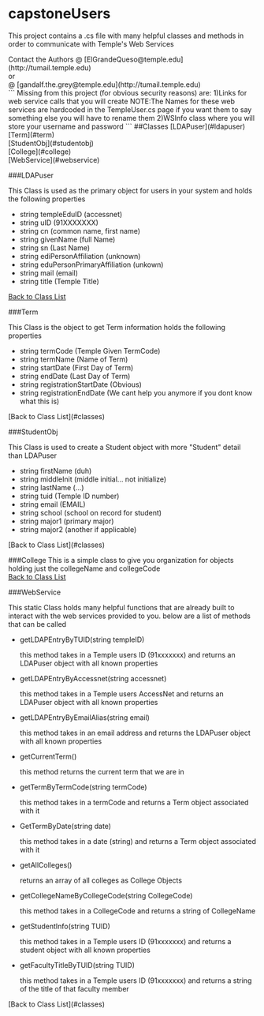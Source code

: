 # capstoneUsers

<p>This project contains a .cs file with many helpful classes and methods in order to communicate with Temple's Web Services</p>
Contact the Authors @ [ElGrandeQueso@temple.edu](http://tumail.temple.edu)</br>
or<br/>
@ [gandalf.the.grey@temple.edu](http://tumail.temple.edu)</br>
```
Missing from this project (for obvious security reasons) are:
1)Links for web service calls that you will create 
NOTE:The Names for these web services are hardcoded in the TempleUser.cs page 
if you want them to say something else you will have to rename them
2)WSInfo class where you will store your username and password
```
##Classes
[LDAPuser](#ldapuser)<br/>
[Term](#term)<br/>
[StudentObj](#studentobj)<br/>
[College](#college)<br/>
[WebService](#webservice)<br/>

###LDAPuser
<p>This Class is used as the primary object for users in your system and holds the following properties</p>
<ul>
<li>string templeEduID (accessnet)</li>
<li>string uID (91XXXXXXX)</li>
<li>string cn (common name, first name)</li>
<li>string givenName (full Name)</li>
<li>string sn (Last Name)</li>
<li>string ediPersonAffiliation (unknown)</li>
<li>string eduPersonPrimaryAffiliation (unkown)</li>
<li>string mail (email)</li>
<li>string title (Temple Title)</li>
</ul>


[Back to Class List](#classes)<br/>

###Term
<p>This Class is the object to get Term information holds the following properties</p>
<ul>
<li>string termCode (Temple Given TermCode)</li>
<li>string termName (Name of Term)</li>
<li>string startDate (First Day of Term)</li>
<li>string endDate (Last Day of Term)</li>
<li>string registrationStartDate (Obvious)</li>
<li>string registrationEndDate (We cant help you anymore if you dont know what this is)</li>
</ul>
[Back to Class List](#classes)<br/>

###StudentObj
<p>This Class is used to create a Student object with more "Student" detail than LDAPuser</p>
<ul>
<li>string firstName (duh)</li>
<li>string middleInit (middle initial... not initialize)</li>
<li>string lastName (...)</li>
<li>string tuid (Temple ID number)</li>
<li>string email (EMAIL)</li>
<li>string school (school on record for student)</li>
<li>string major1 (primary major)</li>
<li>string major2 (another if applicable)</li>
</ul>
[Back to Class List](#classes)<br/>

###College
This is a simple class to give you organization for objects holding just the collegeName and collegeCode <br/>
[Back to Class List](#classes)<br/>

###WebService
<p>This static Class holds many helpful functions that are already built to interact with the web services provided to you.  below are a list of methods that can be called</p>
<ul>
<li>getLDAPEntryByTUID(string templeID)</li>
<p>this method takes in a Temple users ID (91xxxxxxx) and returns an LDAPuser object with all known properties</p>
<li>getLDAPEntryByAccessnet(string accessnet)</li>
<p>this method takes in a Temple users AccessNet and returns an LDAPuser object with all known properties</p>
<li>getLDAPEntryByEmailAlias(string email)</li>
<p>this method takes in an email address and returns the LDAPuser object with all known properties</p>
<li>getCurrentTerm()</li>
<p>this method returns the current term that we are in</p>
<li>getTermByTermCode(string termCode)</li>
<p>this method takes in a termCode and returns a Term object associated with it</p>
<li>GetTermByDate(string date)</li>
<p>this method takes in a date (string) and returns a Term object associated with it</p>
<li>getAllColleges()</li>
<p>returns an array of all colleges as College Objects</p>
<li>getCollegeNameByCollegeCode(string CollegeCode)</li>
<p>this method takes in a CollegeCode and returns a string of CollegeName</p>
<li>getStudentInfo(string TUID)</li>
<p>this method takes in a Temple users ID (91xxxxxxx) and returns a student object with all known properties</p>
<li>getFacultyTitleByTUID(string TUID)</li>
<p>this method takes in a Temple users ID (91xxxxxxx) and returns a string of the title of that faculty member</p>
</ul>
[Back to Class List](#classes)<br/>

